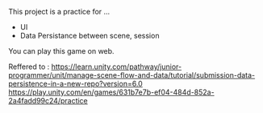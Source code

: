 This project is a practice for ...
- UI
- Data Persistance between scene, session

You can play this game on web.

Reffered to : https://learn.unity.com/pathway/junior-programmer/unit/manage-scene-flow-and-data/tutorial/submission-data-persistence-in-a-new-repo?version=6.0
https://play.unity.com/en/games/631b7e7b-ef04-484d-852a-2a4fadd99c24/practice
